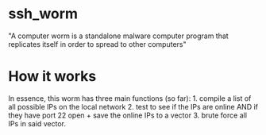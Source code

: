 # ssh_worm

"A computer worm is a standalone malware computer program that replicates itself in order to spread to other computers"

# How it works

In essence, this worm has three main functions (so far):
    1. compile a list of all possible IPs on the local network
    2. test to see if the IPs are online AND if they have port 22 open
        + save the online IPs to a vector
    3. brute force all IPs in said vector.
